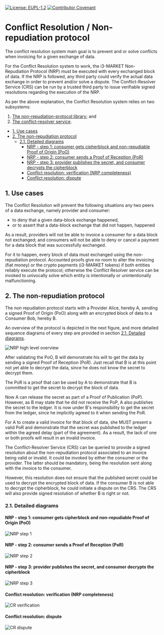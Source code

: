 [![License: EUPL-1.2](https://img.shields.io/badge/license-EUPL--1.2-green.svg)](LICENSE)
[![Contributor Covenant](https://img.shields.io/badge/Contributor%20Covenant-2.1-4baaaa.svg)](CODE_OF_CONDUCT.md)

# Conflict Resolution / Non-repudiation protocol

The conflict resolution system main goal is to prevent and or solve conflicts when invoicing for a given exchange of data.

For the Conflict Resolution system to work, the i3-MARKET Non-Repudiation Protocol (NRP) must be executed with every exchanged block of data. If the NRP is followed, any third party could verify the actual data exchange in order to prevent and/or solve a dispute. The Conflict-Resolver Service (CRS) can be run by a trusted third party to issue verifiable signed resolutions regarding the execution of the NRP.

As per the above explanation, the Conflict Resolution system relies on two subsystems:

 1. [The non-repudiation-protocol library](https://github.com/i3-Market-V2-Public-Repository/SP3-SCGBSSW-CR-NonRepudiationLibrary); and
 2. [The conflict-resolver service](https://github.com/i3-Market-V2-Public-Repository/SP3-SCGBSSW-CR-ConflictResolverService).

- [1. Use cases](#1-use-cases)
- [2. The non-repudiation protocol](#2-the-non-repudiation-protocol)
  - [2.1. Detailed diagrams](#21-detailed-diagrams)
    - [NRP - step 1: consumer gets cipherblock and non-repudiable Proof of Origin (PoO)](#nrp---step-1-consumer-gets-cipherblock-and-non-repudiable-proof-of-origin-poo)
    - [NRP - step 2: consumer sends a Proof of Reception (PoR)](#nrp---step-2-consumer-sends-a-proof-of-reception-por)
    - [NRP - step 3: provider publishes the secret, and consumer decrypts the cipherblock](#nrp---step-3-provider-publishes-the-secret-and-consumer-decrypts-the-cipherblock)
    - [Conflict resolution: verification (NRP completeness)](#conflict-resolution-verification-nrp-completeness)
    - [Conflict resolution: dispute](#conflict-resolution-dispute)

## 1. Use cases

The Conflict Resolution will prevent the following situations any two peers of a data exchange, namely provider and consumer:

- to deny that a given data-block exchange happened,
- or to assert that a data-block exchange that did not happen, happened

As a result, providers will not be able to invoice a consumer for a data block not exchanged; and consumers will not be able to deny or cancel a payment for a data block that was successfully exchanged.

For it to happen, every block of data must exchanged using the non-repudiation protocol. Accounted proofs give no room to alter the invoicing (fiat money) or the crypto payments (i3-MARKET tokens) if both entities reliably execute the protocol; otherwise the Conflict Resolver service can be invoked to univocally solve which entity is intentionally or unintentionally malfunctioning.

## 2. The non-repudiation protocol

The non repudiation protocol starts with a Provider Alice, hereby A, sending a signed Proof of Origin (PoO) along with an encrypted block of data to a Consumer Bob, hereby B.

An overview of the protocol is depicted in the next figure, and more detailed sequence diagrams of every step are provided in section [2.1. Detailed diagrams](#21-detailed-diagrams).

![NRP high level overview](./diagrams/nrpOverview.svg)

After validating the PoO, B will demonstrate his will to get the data by sending a signed Proof of Reception (PoR). Just recall that B is at this point not yet able to decrypt the data, since he does not know the secret to decrypt them.

The PoR is a proof that can be used by A to demonstrate that B is committed to get the secret to decrypt the block of data.

Now A can release the secret as part of a Proof of Publication (PoP). However, as B may state that he did not receive the PoP, A also publishes the secret to the ledger. It is now under B's responsibility to get the secret from the ledger, since he implicitly agreed to it when sending the PoR.

For A to create a valid invoice for that block of data, she MUST present a valid PoR and demonstrate that the secret was published to the ledger within the agreed delay (part of the agreement). As a result, the lack of one or both proofs will result in an invalid invoice.

The Conflict-Resolver Service (CRS) can be queried to provide a signed resolution about the non-repudiation protocol associated to an invoice being valid or invalid. It could be invoked by either the consumer or the provider. The latter should be mandatory, being the resolution sent along with the invoice to the consumer.

However, this resolution does not ensure that the published secret could be used to decrypt the encrypted block of data. If the consumer B is not able to decrypt the cipherblock, he could initiate a dispute on the CRS. The CRS will also provide signed resolution of whether B is right or not.

### 2.1. Detailed diagrams

#### NRP - step 1: consumer gets cipherblock and non-repudiable Proof of Origin (PoO)

![NRP step 1](./diagrams/nrpStep1.svg)

#### NRP - step 2: consumer sends a Proof of Reception (PoR)

![NRP step 2](./diagrams/nrpStep2.svg)

#### NRP - step 3: provider publishes the secret, and consumer decrypts the cipherblock

![NRP step 3](./diagrams/nrpStep3.svg)

#### Conflict resolution: verification (NRP completeness)

![CR verification](./diagrams/conflictVerification.svg)

#### Conflict resolution: dispute

![CR dispute](./diagrams/conflictDispute.svg)